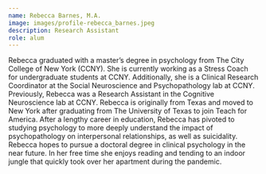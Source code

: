 ```yaml
---
name: Rebecca Barnes, M.A.
image: images/profile-rebecca_barnes.jpeg
description: Research Assistant
role: alum
---
```


Rebecca graduated with a master’s degree in psychology from The City College of New York (CCNY). She is currently working as a Stress Coach for undergraduate students at CCNY. Additionally, she is a Clinical Research Coordinator at the Social Neuroscience and Psychopathology lab at CCNY. Previously, Rebecca was a Research Assistant in the Cognitive Neuroscience lab at CCNY. Rebecca is originally from Texas and moved to New York after graduating from The University of Texas to join Teach for America. After a lengthy career in education, Rebecca has pivoted to studying psychology to more deeply understand the impact of psychopathology on interpersonal relationships, as well as suicidality. Rebecca hopes to pursue a doctoral degree in clinical psychology in the near future. In her free time she enjoys reading and tending to an indoor jungle that quickly took over her apartment during the pandemic.